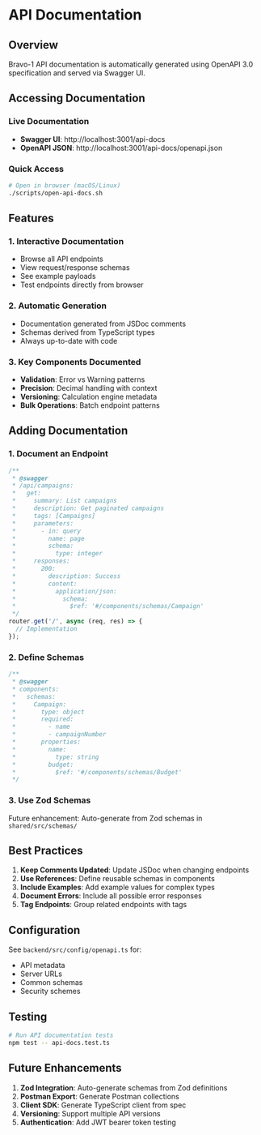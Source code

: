 # API Documentation

## Overview

Bravo-1 API documentation is automatically generated using OpenAPI 3.0 specification and served via Swagger UI.

## Accessing Documentation

### Live Documentation

- **Swagger UI**: http://localhost:3001/api-docs
- **OpenAPI JSON**: http://localhost:3001/api-docs/openapi.json

### Quick Access

```bash
# Open in browser (macOS/Linux)
./scripts/open-api-docs.sh
```

## Features

### 1. Interactive Documentation

- Browse all API endpoints
- View request/response schemas
- See example payloads
- Test endpoints directly from browser

### 2. Automatic Generation

- Documentation generated from JSDoc comments
- Schemas derived from TypeScript types
- Always up-to-date with code

### 3. Key Components Documented

- **Validation**: Error vs Warning patterns
- **Precision**: Decimal handling with context
- **Versioning**: Calculation engine metadata
- **Bulk Operations**: Batch endpoint patterns

## Adding Documentation

### 1. Document an Endpoint

```typescript
/**
 * @swagger
 * /api/campaigns:
 *   get:
 *     summary: List campaigns
 *     description: Get paginated campaigns
 *     tags: [Campaigns]
 *     parameters:
 *       - in: query
 *         name: page
 *         schema:
 *           type: integer
 *     responses:
 *       200:
 *         description: Success
 *         content:
 *           application/json:
 *             schema:
 *               $ref: '#/components/schemas/Campaign'
 */
router.get('/', async (req, res) => {
  // Implementation
});
```

### 2. Define Schemas

```typescript
/**
 * @swagger
 * components:
 *   schemas:
 *     Campaign:
 *       type: object
 *       required:
 *         - name
 *         - campaignNumber
 *       properties:
 *         name:
 *           type: string
 *         budget:
 *           $ref: '#/components/schemas/Budget'
 */
```

### 3. Use Zod Schemas

Future enhancement: Auto-generate from Zod schemas in `shared/src/schemas/`

## Best Practices

1. **Keep Comments Updated**: Update JSDoc when changing endpoints
2. **Use References**: Define reusable schemas in components
3. **Include Examples**: Add example values for complex types
4. **Document Errors**: Include all possible error responses
5. **Tag Endpoints**: Group related endpoints with tags

## Configuration

See `backend/src/config/openapi.ts` for:

- API metadata
- Server URLs
- Common schemas
- Security schemes

## Testing

```bash
# Run API documentation tests
npm test -- api-docs.test.ts
```

## Future Enhancements

1. **Zod Integration**: Auto-generate schemas from Zod definitions
2. **Postman Export**: Generate Postman collections
3. **Client SDK**: Generate TypeScript client from spec
4. **Versioning**: Support multiple API versions
5. **Authentication**: Add JWT bearer token testing
